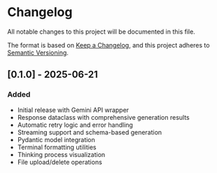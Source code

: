 # Changelog

All notable changes to this project will be documented in this file.

The format is based on [Keep a Changelog](https://keepachangelog.com/en/1.0.0/),
and this project adheres to [Semantic Versioning](https://semver.org/spec/v2.0.0.html).

## [0.1.0] - 2025-06-21

### Added
- Initial release with Gemini API wrapper
- Response dataclass with comprehensive generation results
- Automatic retry logic and error handling
- Streaming support and schema-based generation
- Pydantic model integration
- Terminal formatting utilities
- Thinking process visualization
- File upload/delete operations
